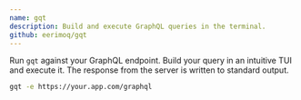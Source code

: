 ```yaml
---
name: gqt
description: Build and execute GraphQL queries in the terminal.
github: eerimoq/gqt
---
```


Run `gqt` against your GraphQL endpoint. Build your query in an
intuitive TUI and execute it. The response from the server is written
to standard output.

```bash
gqt -e https://your.app.com/graphql
```
